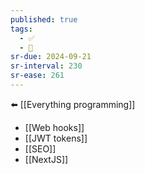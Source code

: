 ```yaml
---
published: true
tags:
  - ✅
  - 🧭
sr-due: 2024-09-21
sr-interval: 230
sr-ease: 261
---
```


⬅️ [[Everything programming]]

- [[Web hooks]]
- [[JWT tokens]]
- [[SEO]]
- [[NextJS]]
